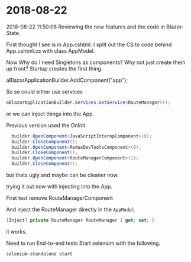 # 2018-08-22

2018-08-22 11:50:06 Reviewing the new features and the code in Blazor-State.

First thought I see is in App.cshtml. I split out the CS to code behind
App.cshtml.cs with class AppModel.

Now Why do I need Singletons as components?  Why not just create them up front?
Startup creates the first thing.

aBlazorApplicationBuilder.AddComponent<App>("app");

So se could either use services 

```csharp
aBlazorApplicationBuilder.Services.GetService<RouteManager>();
```
or we can inject things into the App.

Previous version used the OnInit

```csharp
  builder.OpenComponent<JavaScriptInteropComponent>(0);
  builder.CloseComponent();
  builder.OpenComponent<ReduxDevToolsComponent>(0);
  builder.CloseComponent();
  builder.OpenComponent<RouteManagerComponent>(1);
  builder.CloseComponent();
```

but thats ugly and maybe can be cleaner now.

trying it out now with injecting into the App.

First test remove RouteManagerComponent

And inject the RouteManager directly in the `AppModel`

```csharp
[Inject] private RouteManager RouteManager { get; set; }
```

it works.

Need to run End-to-end tests  Start selenium with the following.

```
selenium-standalone start
```

